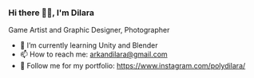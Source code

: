 ### Hi there 👋🏻, I'm Dilara
Game Artist and Graphic Designer, Photographer

- 🌱 I’m currently learning Unity and Blender
- 📫 How to reach me: arkandilara@gmail.com
- 🎨 Follow me for my portfolio: https://www.instagram.com/polydilara/
